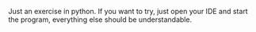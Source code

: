 Just an exercise in python. If you want to try, just open your IDE and start the program, everything else should be understandable.
